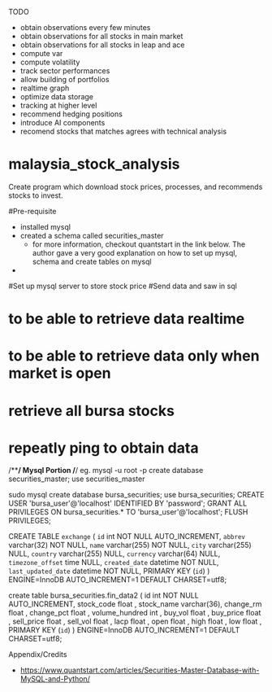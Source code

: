 TODO
* obtain observations every few minutes
* obtain observations for all stocks in main market
* obtain observations for all stocks in leap and ace
* compute var
* compute volatility
* track sector performances
* allow building of portfolios
* realtime graph 
* optimize data storage
* tracking at higher level
* recommend hedging positions
* introduce AI components
* recomend stocks that matches agrees with technical analysis


# malaysia_stock_analysis
Create program which download stock prices, processes, and recommends stocks to invest.

#Pre-requisite
- installed mysql 
- created a schema called securities_master
  - for more information, checkout quantstart in the link below. The author gave a very good explanation on how to set up mysql, schema and create tables on mysql
- 


#Set up mysql server to store stock price
#Send data and saw in sql
# to be able to retrieve data realtime
# to be able to retrieve data only when market is open
# retrieve all bursa stocks 
# repeatly ping to obtain data




/******************************/
Mysql Portion
/****************************/
eg. 
mysql -u root -p
create database securities_master;
use securities_master

sudo mysql
create database bursa_securities;
use bursa_securities;
CREATE USER 'bursa_user'@'localhost' IDENTIFIED BY 'password';
GRANT ALL PRIVILEGES ON bursa_securities.* TO 'bursa_user'@'localhost';
FLUSH PRIVILEGES;

CREATE TABLE `exchange` (
  `id` int NOT NULL AUTO_INCREMENT,
  `abbrev` varchar(32) NOT NULL,
  `name` varchar(255) NOT NULL,
  `city` varchar(255) NULL,
  `country` varchar(255) NULL,
  `currency` varchar(64) NULL,
  `timezone_offset` time NULL,
  `created_date` datetime NOT NULL,
  `last_updated_date` datetime NOT NULL,
  PRIMARY KEY (`id`)
) ENGINE=InnoDB AUTO_INCREMENT=1 DEFAULT CHARSET=utf8;

create table bursa_securities.fin_data2 (
id int NOT NULL AUTO_INCREMENT,
stock_code float ,
stock_name varchar(36),
change_rm float ,
change_pct float ,
volume_hundred int ,
buy_vol float ,
buy_price float ,
sell_price float ,
sell_vol float ,
lacp float ,
open float ,
high float ,
low float ,
  PRIMARY KEY (`id`)
) ENGINE=InnoDB AUTO_INCREMENT=1 DEFAULT CHARSET=utf8;

























Appendix/Credits
* https://www.quantstart.com/articles/Securities-Master-Database-with-MySQL-and-Python/

